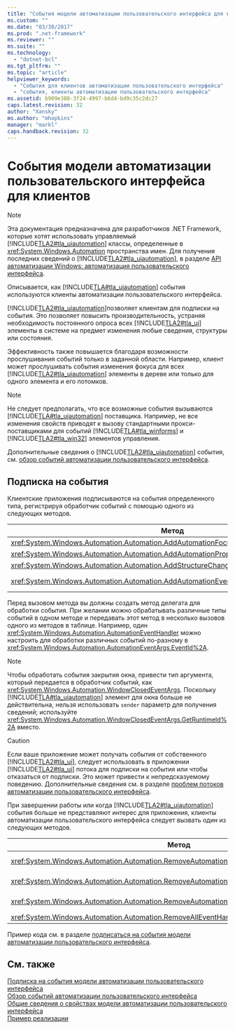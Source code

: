 ```yaml
---
title: "События модели автоматизации пользовательского интерфейса для клиентов | Microsoft Docs"
ms.custom: ""
ms.date: "03/30/2017"
ms.prod: ".net-framework"
ms.reviewer: ""
ms.suite: ""
ms.technology: 
  - "dotnet-bcl"
ms.tgt_pltfrm: ""
ms.topic: "article"
helpviewer_keywords: 
  - "События для клиентов автоматизации пользовательского интерфейса"
  - "события, клиенты автоматизации пользовательского интерфейса"
ms.assetid: b909e388-3f24-4997-b6d4-bd9c35c2dc27
caps.latest.revision: 32
author: "Xansky"
ms.author: "mhopkins"
manager: "markl"
caps.handback.revision: 32
---
```

# События модели автоматизации пользовательского интерфейса для клиентов
> [!NOTE]
>  Эта документация предназначена для разработчиков .NET Framework, которые хотят использовать управляемый [!INCLUDE[TLA2#tla_uiautomation](../../../includes/tla2sharptla-uiautomation-md.md)] классы, определенные в <xref:System.Windows.Automation> пространства имен. Для получения последних сведений о [!INCLUDE[TLA2#tla_uiautomation](../../../includes/tla2sharptla-uiautomation-md.md)], в разделе [API автоматизации Windows: автоматизация пользовательского интерфейса](http://go.microsoft.com/fwlink/?LinkID=156746).  
  
 Описывается, как [!INCLUDE[TLA#tla_uiautomation](../../../includes/tlasharptla-uiautomation-md.md)] события используются клиенты автоматизации пользовательского интерфейса.  
  
 [!INCLUDE[TLA2#tla_uiautomation](../../../includes/tla2sharptla-uiautomation-md.md)]позволяет клиентам для подписки на события. Это позволяет повысить производительность, устраняя необходимость постоянного опроса всех [!INCLUDE[TLA2#tla_ui](../../../includes/tla2sharptla-ui-md.md)] элементы в системе на предмет изменения любые сведения, структуры или состояния.  
  
 Эффективность также повышается благодаря возможности прослушивания событий только в заданной области. Например, клиент может прослушивать события изменения фокуса для всех [!INCLUDE[TLA2#tla_uiautomation](../../../includes/tla2sharptla-uiautomation-md.md)] элементы в дереве или только для одного элемента и его потомков.  
  
> [!NOTE]
>  Не следует предполагать, что все возможные события вызываются [!INCLUDE[TLA#tla_uiautomation](../../../includes/tlasharptla-uiautomation-md.md)] поставщика. Например, не все изменения свойств приводят к вызову стандартными прокси-поставщиками для событий [!INCLUDE[TLA#tla_winforms](../../../includes/tlasharptla-winforms-md.md)] и [!INCLUDE[TLA2#tla_win32](../../../includes/tla2sharptla-win32-md.md)] элементов управления.  
  
 Дополнительные сведения о [!INCLUDE[TLA2#tla_uiautomation](../../../includes/tla2sharptla-uiautomation-md.md)] события, см. [обзор событий автоматизации пользовательского интерфейса](../../../docs/framework/ui-automation/ui-automation-events-overview.md).  
  
<a name="Subscribing_to_Events"></a>   
## <a name="subscribing-to-events"></a>Подписка на события  
 Клиентские приложения подписываются на события определенного типа, регистрируя обработчик событий с помощью одного из следующих методов.  
  
|Метод|Тип события|Тип аргументов события|Тип делегата|  
|------------|----------------|--------------------------|-------------------|  
|<xref:System.Windows.Automation.Automation.AddAutomationFocusChangedEventHandler%2A>|Изменение фокуса|<xref:System.Windows.Automation.AutomationFocusChangedEventArgs>|<xref:System.Windows.Automation.AutomationFocusChangedEventHandler>|  
|<xref:System.Windows.Automation.Automation.AddAutomationPropertyChangedEventHandler%2A>|Изменение свойства|<xref:System.Windows.Automation.AutomationPropertyChangedEventArgs>|<xref:System.Windows.Automation.AutomationPropertyChangedEventHandler>|  
|<xref:System.Windows.Automation.Automation.AddStructureChangedEventHandler%2A>|Изменение структуры|<xref:System.Windows.Automation.StructureChangedEventArgs>|<xref:System.Windows.Automation.StructureChangedEventHandler>|  
|<xref:System.Windows.Automation.Automation.AddAutomationEventHandler%2A>|Все прочие события, идентифицируемый <xref:System.Windows.Automation.AutomationEvent>|<xref:System.Windows.Automation.AutomationEventArgs> или <xref:System.Windows.Automation.WindowClosedEventArgs>|<xref:System.Windows.Automation.AutomationEventHandler>|  
  
 Перед вызовом метода вы должны создать метод делегата для обработки события. При желании можно обрабатывать различные типы событий в одном методе и передавать этот метод в несколько вызовов одного из методов в таблице. Например, один <xref:System.Windows.Automation.AutomationEventHandler> можно настроить для обработки различных событий по-разному в <xref:System.Windows.Automation.AutomationEventArgs.EventId%2A>.  
  
> [!NOTE]
>  Чтобы обработать события закрытия окна, привести тип аргумента, который передается в обработчик событий, как <xref:System.Windows.Automation.WindowClosedEventArgs>. Поскольку [!INCLUDE[TLA#tla_uiautomation](../../../includes/tlasharptla-uiautomation-md.md)] элемент для окна больше не действительна, нельзя использовать `sender` параметр для получения сведений; используйте <xref:System.Windows.Automation.WindowClosedEventArgs.GetRuntimeId%2A> вместо.  
  
> [!CAUTION]
>  Если ваше приложение может получать события от собственного [!INCLUDE[TLA2#tla_ui](../../../includes/tla2sharptla-ui-md.md)], следует использовать в приложении [!INCLUDE[TLA2#tla_ui](../../../includes/tla2sharptla-ui-md.md)] потока для подписки на события или чтобы отказаться от подписки. Это может привести к непредсказуемому поведению. Дополнительные сведения см. в разделе [проблем потоков автоматизации пользовательского интерфейса](../../../docs/framework/ui-automation/ui-automation-threading-issues.md).  
  
 При завершении работы или когда [!INCLUDE[TLA2#tla_uiautomation](../../../includes/tla2sharptla-uiautomation-md.md)] события больше не представляют интерес для приложения, клиенты автоматизации пользовательского интерфейса следует вызвать один из следующих методов.  
  
|Метод|Описание|  
|------------|-----------------|  
|<xref:System.Windows.Automation.Automation.RemoveAutomationEventHandler%2A>|Отмена регистрации обработчика событий, который был зарегистрирован с помощью <xref:System.Windows.Automation.Automation.AddAutomationEventHandler%2A>.|  
|<xref:System.Windows.Automation.Automation.RemoveAutomationFocusChangedEventHandler%2A>|Отмена регистрации обработчика событий, который был зарегистрирован с помощью <xref:System.Windows.Automation.Automation.AddAutomationFocusChangedEventHandler%2A>.|  
|<xref:System.Windows.Automation.Automation.RemoveAutomationPropertyChangedEventHandler%2A>|Отмена регистрации обработчика событий, который был зарегистрирован с помощью <xref:System.Windows.Automation.Automation.AddAutomationPropertyChangedEventHandler%2A>.|  
|<xref:System.Windows.Automation.Automation.RemoveAllEventHandlers%2A>|Отменяет регистрацию всех зарегистрированных обработчиков событий.|  
  
 Пример кода см. в разделе [подписаться на события модели автоматизации пользовательского интерфейса](../../../docs/framework/ui-automation/subscribe-to-ui-automation-events.md).  
  
## <a name="see-also"></a>См. также  
 [Подписка на события модели автоматизации пользовательского интерфейса](../../../docs/framework/ui-automation/subscribe-to-ui-automation-events.md)   
 [Обзор событий автоматизации пользовательского интерфейса](../../../docs/framework/ui-automation/ui-automation-events-overview.md)   
 [Общие сведения о свойствах модели автоматизации пользовательского интерфейса](../../../docs/framework/ui-automation/ui-automation-properties-overview.md)   
 [Пример реализации](http://msdn.microsoft.com/ru-ru/4a91c0af-6bb5-4d38-a743-cf136f268fc9)